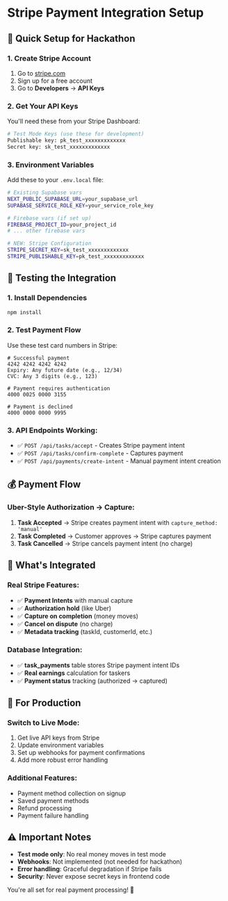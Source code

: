# Stripe Payment Integration Setup

## 🚀 Quick Setup for Hackathon

### 1. Create Stripe Account
1. Go to [stripe.com](https://stripe.com)
2. Sign up for a free account
3. Go to **Developers** → **API Keys**

### 2. Get Your API Keys
You'll need these from your Stripe Dashboard:

```bash
# Test Mode Keys (use these for development)
Publishable key: pk_test_xxxxxxxxxxxxx
Secret key: sk_test_xxxxxxxxxxxxx
```

### 3. Environment Variables
Add these to your `.env.local` file:

```bash
# Existing Supabase vars
NEXT_PUBLIC_SUPABASE_URL=your_supabase_url
SUPABASE_SERVICE_ROLE_KEY=your_service_role_key

# Firebase vars (if set up)
FIREBASE_PROJECT_ID=your_project_id
# ... other firebase vars

# NEW: Stripe Configuration
STRIPE_SECRET_KEY=sk_test_xxxxxxxxxxxxx
STRIPE_PUBLISHABLE_KEY=pk_test_xxxxxxxxxxxxx
```

## 🧪 Testing the Integration

### 1. Install Dependencies
```bash
npm install
```

### 2. Test Payment Flow
Use these test card numbers in Stripe:

```
# Successful payment
4242 4242 4242 4242
Expiry: Any future date (e.g., 12/34)
CVC: Any 3 digits (e.g., 123)

# Payment requires authentication
4000 0025 0000 3155

# Payment is declined
4000 0000 0000 9995
```

### 3. API Endpoints Working:
- ✅ `POST /api/tasks/accept` - Creates Stripe payment intent
- ✅ `POST /api/tasks/confirm-complete` - Captures payment
- ✅ `POST /api/payments/create-intent` - Manual payment intent creation

## 💰 Payment Flow

### Uber-Style Authorization → Capture:
1. **Task Accepted** → Stripe creates payment intent with `capture_method: 'manual'`
2. **Task Completed** → Customer approves → Stripe captures payment
3. **Task Cancelled** → Stripe cancels payment intent (no charge)

## 🔧 What's Integrated

### Real Stripe Features:
- ✅ **Payment Intents** with manual capture
- ✅ **Authorization hold** (like Uber)
- ✅ **Capture on completion** (money moves)
- ✅ **Cancel on dispute** (no charge)
- ✅ **Metadata tracking** (taskId, customerId, etc.)

### Database Integration:
- ✅ **task_payments** table stores Stripe payment intent IDs
- ✅ **Real earnings** calculation for taskers
- ✅ **Payment status** tracking (authorized → captured)

## 🎯 For Production

### Switch to Live Mode:
1. Get live API keys from Stripe
2. Update environment variables
3. Set up webhooks for payment confirmations
4. Add more robust error handling

### Additional Features:
- Payment method collection on signup
- Saved payment methods
- Refund processing
- Payment failure handling

## ⚠️ Important Notes

- **Test mode only**: No real money moves in test mode
- **Webhooks**: Not implemented (not needed for hackathon)
- **Error handling**: Graceful degradation if Stripe fails
- **Security**: Never expose secret keys in frontend code

You're all set for real payment processing! 🎉
